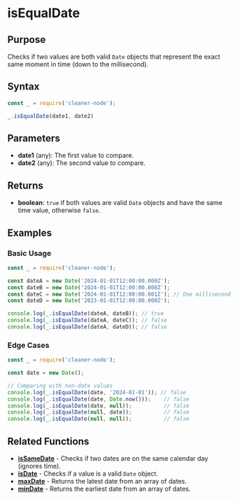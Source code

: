 # isEqualDate

## Purpose
Checks if two values are both valid `Date` objects that represent the exact same moment in time (down to the millisecond).

## Syntax
```javascript
const _ = require('cleaner-node');

_.isEqualDate(date1, date2)
```

## Parameters
- **date1** (any): The first value to compare.
- **date2** (any): The second value to compare.

## Returns
- **boolean**: `true` if both values are valid `Date` objects and have the same time value, otherwise `false`.

## Examples

### Basic Usage
```javascript
const _ = require('cleaner-node');

const dateA = new Date('2024-01-01T12:00:00.000Z');
const dateB = new Date('2024-01-01T12:00:00.000Z');
const dateC = new Date('2024-01-01T12:00:00.001Z'); // One millisecond later
const dateD = new Date('2023-01-01T12:00:00.000Z');

console.log(_.isEqualDate(dateA, dateB)); // true
console.log(_.isEqualDate(dateA, dateC)); // false
console.log(_.isEqualDate(dateA, dateD)); // false
```

### Edge Cases
```javascript
const _ = require('cleaner-node');

const date = new Date();

// Comparing with non-date values
console.log(_.isEqualDate(date, '2024-01-01')); // false
console.log(_.isEqualDate(date, Date.now()));    // false
console.log(_.isEqualDate(date, null));          // false
console.log(_.isEqualDate(null, date));          // false
console.log(_.isEqualDate(null, null));          // false
```

## Related Functions
- **[isSameDate](./is-same-date.md)** - Checks if two dates are on the same calendar day (ignores time).
- **[isDate](./is-date.md)** - Checks if a value is a valid `Date` object.
- **[maxDate](./max-date.md)** - Returns the latest date from an array of dates.
- **[minDate](./min-date.md)** - Returns the earliest date from an array of dates. 